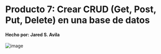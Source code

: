 # Producto 7: Crear CRUD (Get, Post, Put, Delete) en una base de datos
#### Hecho por: Jared S. Avila
![image](https://github.com/user-attachments/assets/2172122e-b3d2-4ea7-a197-4e92b9f8438f)
